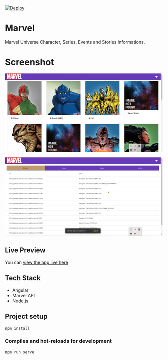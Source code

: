 [![Deploy](https://www.herokucdn.com/deploy/button.svg)](https://heroku.com/deploy?template=https://github.com/heroku/node-js-getting-started)

# Marvel
Marvel Universe Character, Series, Events and Stories Informations.
# Screenshot
![Img1](https://github.com/hraverkar/Marvel/blob/master/screenshot/msedge_KKCBemWPxd.jpg)

![Img2](https://github.com/hraverkar/Marvel/blob/master/screenshot/msedge_pPBrCDQm81.png)
## Live Preview

You can [view the app live here](https://marvelccd.herokuapp.com/)

## Tech Stack

* Angular
* Marvel API
* Node.js

## Project setup
```
npm install
```

### Compiles and hot-reloads for development
```
npm run serve
```
